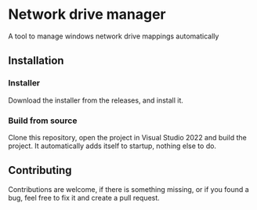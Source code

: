 # Network drive manager

A tool to manage windows network drive mappings automatically



## Installation

### Installer
Download the installer from the releases, and install it.
### Build from source
Clone this repository, open the project in Visual Studio 2022 and build the project. It automatically adds itself to startup, nothing else to do.

## Contributing
Contributions are welcome, if there is something missing, or if you found a bug, feel free to fix it and create a pull request.
